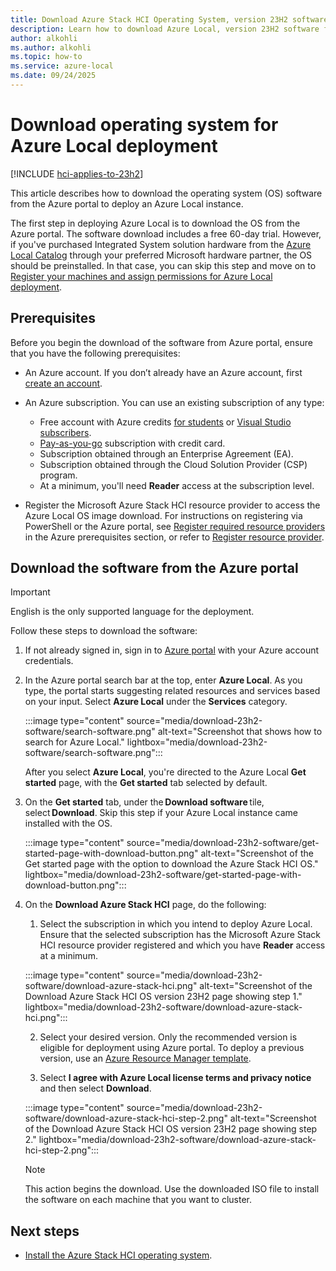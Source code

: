 ```yaml
---
title: Download Azure Stack HCI Operating System, version 23H2 software for Azure Local deployment
description: Learn how to download Azure Local, version 23H2 software from the Azure portal to deploy an Azure Local instance.
author: alkohli
ms.author: alkohli
ms.topic: how-to
ms.service: azure-local
ms.date: 09/24/2025
---
```


# Download operating system for Azure Local deployment

[!INCLUDE [hci-applies-to-23h2](../includes/hci-applies-to-23h2.md)]

This article describes how to download the operating system (OS) software from the Azure portal to deploy an Azure Local instance.

The first step in deploying Azure Local is to download the OS from the Azure portal. The software download includes a free 60-day trial. However, if you've purchased Integrated System solution hardware from the [Azure Local Catalog](https://aka.ms/AzureStackHCICatalog) through your preferred Microsoft hardware partner, the OS should be preinstalled. In that case, you can skip this step and move on to [Register your machines and assign permissions for Azure Local deployment](./deployment-arc-register-server-permissions.md).

## Prerequisites

Before you begin the download of the software from Azure portal, ensure that you have the following prerequisites:

- An Azure account. If you don’t already have an Azure account, first [create an account](https://azure.microsoft.com/pricing/purchase-options/azure-account?cid=msft_learn).
- An Azure subscription. You can use an existing subscription of any type:

   - Free account with Azure credits [for students](https://azure.microsoft.com/pricing/purchase-options/azure-account?cid=msft_learn) or [Visual Studio subscribers](https://azure.microsoft.com/pricing/member-offers/credit-for-visual-studio-subscribers/).
   - [Pay-as-you-go](https://azure.microsoft.com/pricing/purchase-options/pay-as-you-go/) subscription with credit card.
   - Subscription obtained through an Enterprise Agreement (EA).
   - Subscription obtained through the Cloud Solution Provider (CSP) program.
   - At a minimum, you'll need **Reader** access at the subscription level.

- Register the Microsoft Azure Stack HCI resource provider to access the Azure Local OS image download. For instructions on registering via PowerShell or the Azure portal, see [Register required resource providers](deployment-arc-register-server-permissions.md#azure-prerequisites) in the Azure prerequisites section, or refer to [Register resource provider](/azure/azure-resource-manager/management/resource-providers-and-types#register-resource-provider).

## Download the software from the Azure portal

> [!IMPORTANT]
> English is the only supported language for the deployment.

Follow these steps to download the software:

1. If not already signed in, sign in to [Azure portal](https://ms.portal.azure.com/) with your Azure account credentials.
1. In the Azure portal search bar at the top, enter **Azure Local**. As you type, the portal starts suggesting related resources and services based on your input. Select **Azure Local** under the **Services** category.

    :::image type="content" source="media/download-23h2-software/search-software.png" alt-text="Screenshot that shows how to search for Azure Local." lightbox="media/download-23h2-software/search-software.png":::

    After you select **Azure Local**, you're directed to the Azure Local **Get started** page, with the **Get started** tab selected by default.

1. On the **Get started** tab, under the **Download software** tile, select **Download**. Skip this step if your Azure Local instance came installed with the OS.

    :::image type="content" source="media/download-23h2-software/get-started-page-with-download-button.png" alt-text="Screenshot of the Get started page with the option to download the Azure Stack HCI OS." lightbox="media/download-23h2-software/get-started-page-with-download-button.png":::
    
1. On the **Download Azure Stack HCI** page, do the following:

    1. Select the subscription in which you intend to deploy Azure Local. Ensure that the selected subscription has the Microsoft Azure Stack HCI resource provider registered and which you have **Reader** access at a minimum.

    :::image type="content" source="media/download-23h2-software/download-azure-stack-hci.png" alt-text="Screenshot of the Download Azure Stack HCI OS version 23H2 page showing step 1." lightbox="media/download-23h2-software/download-azure-stack-hci.png":::

    2. Select your desired version. Only the recommended version is eligible for deployment using Azure portal. To deploy a previous version, use an [Azure Resource Manager template](deployment-azure-resource-manager-template.md).
    
    3. Select **I agree with Azure Local license terms and privacy notice** and then select **Download**.
    
    :::image type="content" source="media/download-23h2-software/download-azure-stack-hci-step-2.png" alt-text="Screenshot of the Download Azure Stack HCI OS version 23H2 page showing step 2." lightbox="media/download-23h2-software/download-azure-stack-hci-step-2.png":::

    > [!NOTE]
    > This action begins the download. Use the downloaded ISO file to install the software on each machine that you want to cluster.

## Next steps

- [Install the Azure Stack HCI operating system](./deployment-install-os.md).
